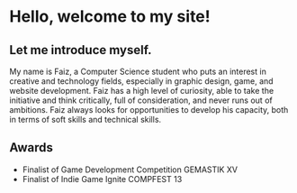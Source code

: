 # Hello, welcome to my site!

## Let me introduce myself.

My name is Faiz, a Computer Science student who puts an interest in creative and technology fields, especially in graphic design, game, and website development. Faiz has a high level of curiosity, able to take the initiative and think critically, full of consideration, and never runs out of ambitions. Faiz always looks for opportunities to develop his capacity, both in terms of soft skills and technical skills.

## Awards

- Finalist of Game Development Competition GEMASTIK XV
- Finalist of Indie Game Ignite COMPFEST 13